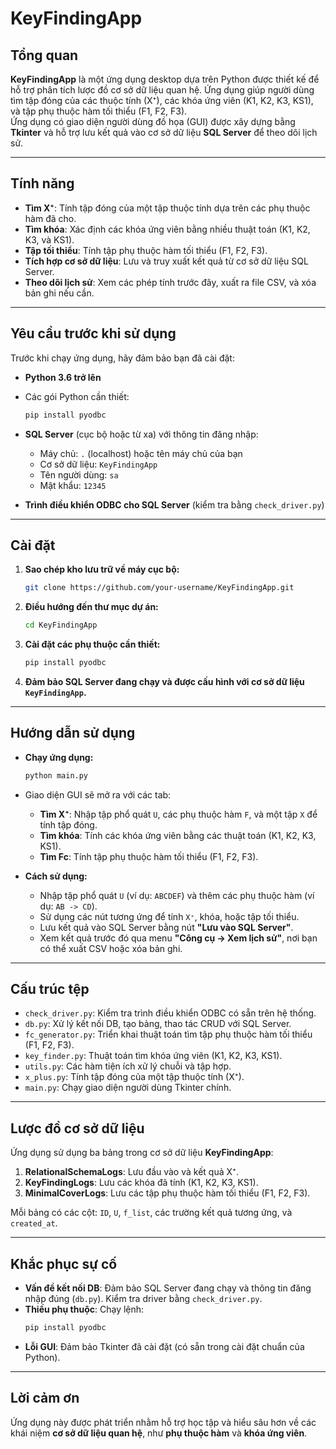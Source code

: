 # KeyFindingApp

## Tổng quan

**KeyFindingApp** là một ứng dụng desktop dựa trên Python được thiết kế để hỗ trợ phân tích lược đồ cơ sở dữ liệu quan hệ. Ứng dụng giúp người dùng tìm tập đóng của các thuộc tính (X⁺), các khóa ứng viên (K1, K2, K3, KS1), và tập phụ thuộc hàm tối thiểu (F1, F2, F3).  
Ứng dụng có giao diện người dùng đồ họa (GUI) được xây dựng bằng **Tkinter** và hỗ trợ lưu kết quả vào cơ sở dữ liệu **SQL Server** để theo dõi lịch sử.

---

## Tính năng

- **Tìm X⁺**: Tính tập đóng của một tập thuộc tính dựa trên các phụ thuộc hàm đã cho.
- **Tìm khóa**: Xác định các khóa ứng viên bằng nhiều thuật toán (K1, K2, K3, và KS1).
- **Tập tối thiểu**: Tính tập phụ thuộc hàm tối thiểu (F1, F2, F3).
- **Tích hợp cơ sở dữ liệu**: Lưu và truy xuất kết quả từ cơ sở dữ liệu SQL Server.
- **Theo dõi lịch sử**: Xem các phép tính trước đây, xuất ra file CSV, và xóa bản ghi nếu cần.

---

## Yêu cầu trước khi sử dụng

Trước khi chạy ứng dụng, hãy đảm bảo bạn đã cài đặt:

- **Python 3.6 trở lên**
- Các gói Python cần thiết:
  ```bash
  pip install pyodbc
  ```

- **SQL Server** (cục bộ hoặc từ xa) với thông tin đăng nhập:
  - Máy chủ: `.` (localhost) hoặc tên máy chủ của bạn
  - Cơ sở dữ liệu: `KeyFindingApp`
  - Tên người dùng: `sa`
  - Mật khẩu: `12345`

- **Trình điều khiển ODBC cho SQL Server** (kiểm tra bằng `check_driver.py`)

---

## Cài đặt

1. **Sao chép kho lưu trữ về máy cục bộ:**
   ```bash
   git clone https://github.com/your-username/KeyFindingApp.git
   ```

2. **Điều hướng đến thư mục dự án:**
   ```bash
   cd KeyFindingApp
   ```

3. **Cài đặt các phụ thuộc cần thiết:**
   ```bash
   pip install pyodbc
   ```

4. **Đảm bảo SQL Server đang chạy và được cấu hình với cơ sở dữ liệu `KeyFindingApp`.**

---

## Hướng dẫn sử dụng

- **Chạy ứng dụng:**
  ```bash
  python main.py
  ```

- Giao diện GUI sẽ mở ra với các tab:
  - **Tìm X⁺**: Nhập tập phổ quát `U`, các phụ thuộc hàm `F`, và một tập `X` để tính tập đóng.
  - **Tìm khóa**: Tính các khóa ứng viên bằng các thuật toán (K1, K2, K3, KS1).
  - **Tìm Fc**: Tính tập phụ thuộc hàm tối thiểu (F1, F2, F3).

- **Cách sử dụng:**
  - Nhập tập phổ quát `U` (ví dụ: `ABCDEF`) và thêm các phụ thuộc hàm (ví dụ: `AB -> CD`).
  - Sử dụng các nút tương ứng để tính `X⁺`, khóa, hoặc tập tối thiểu.
  - Lưu kết quả vào SQL Server bằng nút **"Lưu vào SQL Server"**.
  - Xem kết quả trước đó qua menu **"Công cụ → Xem lịch sử"**, nơi bạn có thể xuất CSV hoặc xóa bản ghi.

---

## Cấu trúc tệp

- `check_driver.py`: Kiểm tra trình điều khiển ODBC có sẵn trên hệ thống.
- `db.py`: Xử lý kết nối DB, tạo bảng, thao tác CRUD với SQL Server.
- `fc_generator.py`: Triển khai thuật toán tìm tập phụ thuộc hàm tối thiểu (F1, F2, F3).
- `key_finder.py`: Thuật toán tìm khóa ứng viên (K1, K2, K3, KS1).
- `utils.py`: Các hàm tiện ích xử lý chuỗi và tập hợp.
- `x_plus.py`: Tính tập đóng của một tập thuộc tính (X⁺).
- `main.py`: Chạy giao diện người dùng Tkinter chính.

---

## Lược đồ cơ sở dữ liệu

Ứng dụng sử dụng ba bảng trong cơ sở dữ liệu **KeyFindingApp**:

1. **RelationalSchemaLogs**: Lưu đầu vào và kết quả X⁺.
2. **KeyFindingLogs**: Lưu các khóa đã tính (K1, K2, K3, KS1).
3. **MinimalCoverLogs**: Lưu các tập phụ thuộc hàm tối thiểu (F1, F2, F3).

Mỗi bảng có các cột: `ID`, `U`, `f_list`, các trường kết quả tương ứng, và `created_at`.

---

## Khắc phục sự cố

- **Vấn đề kết nối DB**: Đảm bảo SQL Server đang chạy và thông tin đăng nhập đúng (`db.py`). Kiểm tra driver bằng `check_driver.py`.
- **Thiếu phụ thuộc**: Chạy lệnh:
  ```bash
  pip install pyodbc
  ```
- **Lỗi GUI**: Đảm bảo Tkinter đã cài đặt (có sẵn trong cài đặt chuẩn của Python).

---

## Lời cảm ơn

Ứng dụng này được phát triển nhằm hỗ trợ học tập và hiểu sâu hơn về các khái niệm **cơ sở dữ liệu quan hệ**, như **phụ thuộc hàm** và **khóa ứng viên**.
